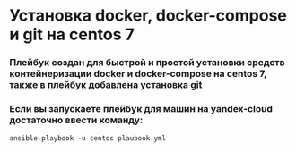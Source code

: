 # Установка docker, docker-compose и git на centos 7
### Плейбук создан для быстрой и простой установки средств контейнеризации docker и docker-compose на centos 7, также в плейбук добавлена установка git
### Если вы запускаете плейбук для машин на yandex-cloud достаточно ввести команду:
```ansible-playbook -u centos plaubook.yml```
